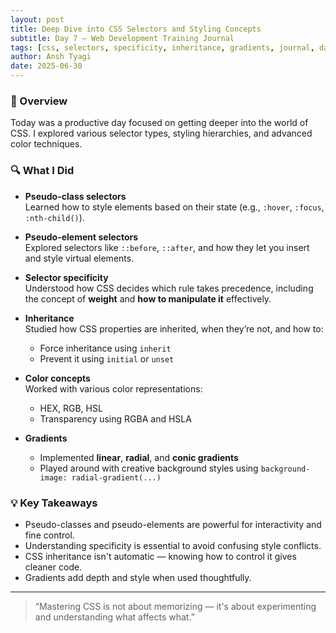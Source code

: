```yaml
---
layout: post
title: Deep Dive into CSS Selectors and Styling Concepts
subtitle: Day 7 – Web Development Training Journal
tags: [css, selectors, specificity, inheritance, gradients, journal, day7]
author: Ansh Tyagi
date: 2025-06-30
---
```


### 📝 Overview

Today was a productive day focused on getting deeper into the world of CSS. I explored various selector types, styling hierarchies, and advanced color techniques.

### 🔍 What I Did

- **Pseudo-class selectors**  
  Learned how to style elements based on their state (e.g., `:hover`, `:focus`, `:nth-child()`).

- **Pseudo-element selectors**  
  Explored selectors like `::before`, `::after`, and how they let you insert and style virtual elements.

- **Selector specificity**  
  Understood how CSS decides which rule takes precedence, including the concept of **weight** and **how to manipulate it** effectively.

- **Inheritance**  
  Studied how CSS properties are inherited, when they’re not, and how to:

  - Force inheritance using `inherit`
  - Prevent it using `initial` or `unset`

- **Color concepts**  
  Worked with various color representations:

  - HEX, RGB, HSL
  - Transparency using RGBA and HSLA

- **Gradients**
  - Implemented **linear**, **radial**, and **conic gradients**
  - Played around with creative background styles using `background-image: radial-gradient(...)`

### 💡 Key Takeaways

- Pseudo-classes and pseudo-elements are powerful for interactivity and fine control.
- Understanding specificity is essential to avoid confusing style conflicts.
- CSS inheritance isn't automatic — knowing how to control it gives cleaner code.
- Gradients add depth and style when used thoughtfully.

---

> “Mastering CSS is not about memorizing — it's about experimenting and understanding what affects what.”
